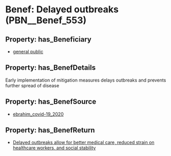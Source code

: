 # Benef: __Delayed outbreaks__ (PBN__Benef_553)

## Property: has_Beneficiary

* [general public](../Stakeholder/PBN__Stakeholder_29)

## Property: has_BenefDetails

Early implementation of mitigation measures delays outbreaks and prevents further spread of disease

## Property: has_BenefSource

* [ebrahim_covid-19_2020](../Article/PBN__Article_112)

## Property: has_BenefReturn

* [Delayed outbreaks allow for better medical care, reduced strain on healthcare workers, and social stability](../BenefReturn/PBN__BenefReturn_607)

